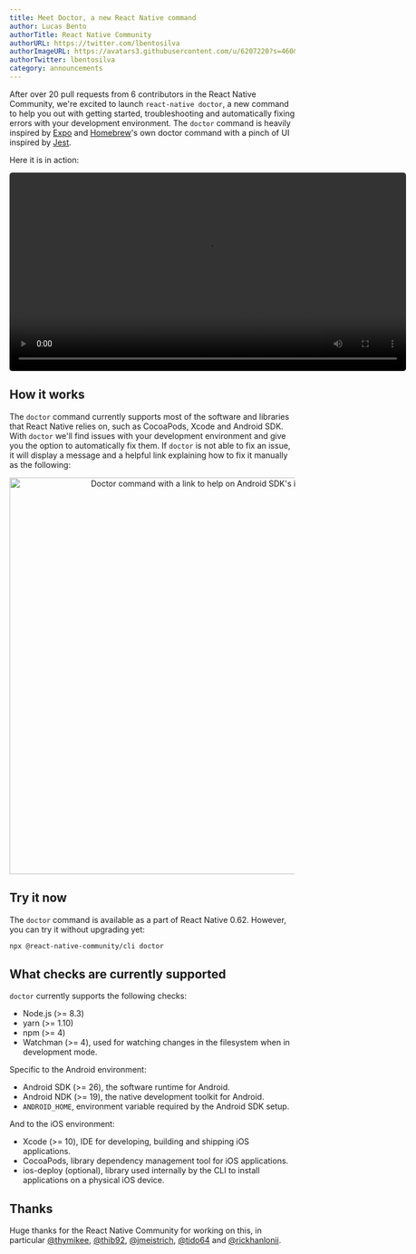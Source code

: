 ```yaml
---
title: Meet Doctor, a new React Native command
author: Lucas Bento
authorTitle: React Native Community
authorURL: https://twitter.com/lbentosilva
authorImageURL: https://avatars3.githubusercontent.com/u/6207220?s=460&v=4
authorTwitter: lbentosilva
category: announcements
---
```


After over 20 pull requests from 6 contributors in the React Native Community, we're excited to launch `react-native doctor`, a new command to help you out with getting started, troubleshooting and automatically fixing errors with your development environment. The `doctor` command is heavily inspired by [Expo](https://expo.io/) and [Homebrew](https://brew.sh/)'s own doctor command with a pinch of UI inspired by [Jest](https://jestjs.io/).

Here it is in action:

<p style="text-align: center;">
  <video width="700" controls="controls" autoplay style="border-radius: 5px;">
    <source type="video/mp4" src="/react-native/img/homepage/DoctorCommand.mp4"></source>
  </video>
</p>

## How it works

The `doctor` command currently supports most of the software and libraries that React Native relies on, such as CocoaPods, Xcode and Android SDK. With `doctor` we'll find issues with your development environment and give you the option to automatically fix them. If `doctor` is not able to fix an issue, it will display a message and a helpful link explaining how to fix it manually as the following:

<p style="text-align: center;">
  <img width="700" src="/react-native/img/DoctorManualInstallationMessage.png" alt="Doctor command with a link to help on Android SDK's installation" title="Doctor command with a link to help on Android SDK's installation" />
</p>

## Try it now

The `doctor` command is available as a part of React Native 0.62. However, you can try it without upgrading yet:

```sh
npx @react-native-community/cli doctor
```

## What checks are currently supported

`doctor` currently supports the following checks:

* Node.js (>= 8.3)
* yarn (>= 1.10)
* npm (>= 4)
* Watchman (>= 4), used for watching changes in the filesystem when in development mode.

Specific to the Android environment:

* Android SDK (>= 26), the software runtime for Android.
* Android NDK (>= 19), the native development toolkit for Android.
* `ANDROID_HOME`, environment variable required by the Android SDK setup.

And to the iOS environment:

* Xcode (>= 10), IDE for developing, building and shipping iOS applications.
* CocoaPods, library dependency management tool for iOS applications.
* ios-deploy (optional), library used internally by the CLI to install applications on a physical iOS device.

## Thanks

Huge thanks for the React Native Community for working on this, in particular [@thymikee](https://github.com/thymikee), [@thib92](https://github.com/thib92), [@jmeistrich](https://github.com/jmeistrich), [@tido64](https://github.com/tido64) and [@rickhanlonii](https://github.com/rickhanlonii).
